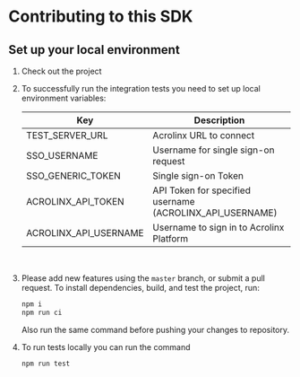 # Contributing to this SDK

## Set up your local environment

1. Check out the project

2. To successfully run the integration tests you need to set up local environment variables:

    |Key|Description|
    |---|-----------|
    TEST_SERVER_URL|Acrolinx URL to connect|
    SSO_USERNAME|Username for single sign-on request
    SSO_GENERIC_TOKEN|Single sign-on Token
    ACROLINX_API_TOKEN|API Token for specified username (ACROLINX_API_USERNAME)
    ACROLINX_API_USERNAME|Username to sign in to Acrolinx Platform|
    </br>

3. Please add new features using the `master` branch, or submit a pull request. To install dependencies, build, and test the project, run:

     ```bash
    npm i
    npm run ci
    ```

    Also run the same command before pushing your changes to repository.

4. To run tests locally you can run the command

    ```bash
    npm run test
    ```

